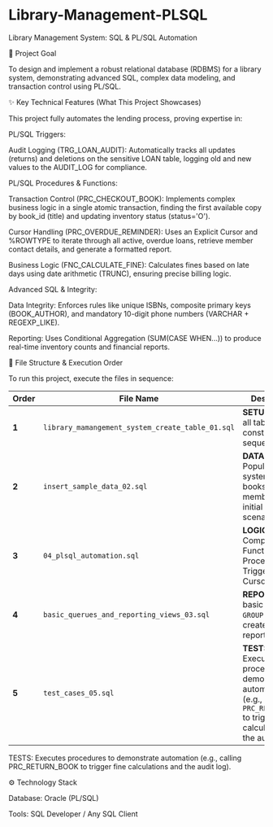 # Library-Management-PLSQL
Library Management System: SQL & PL/SQL Automation

🌟 Project Goal

To design and implement a robust relational database (RDBMS) for a library system, demonstrating advanced SQL, complex data modeling, and transaction control using PL/SQL.

✨ Key Technical Features (What This Project Showcases)

This project fully automates the lending process, proving expertise in:

PL/SQL Triggers:

  Audit Logging (TRG_LOAN_AUDIT): Automatically tracks all updates (returns) and deletions on the sensitive LOAN table, logging old and new values to the AUDIT_LOG for compliance.

PL/SQL Procedures & Functions:

  Transaction Control (PRC_CHECKOUT_BOOK): Implements complex business logic in a single atomic transaction, finding the first available copy by book_id (title) and updating inventory status (status='O').

  Cursor Handling (PRC_OVERDUE_REMINDER): Uses an Explicit Cursor and %ROWTYPE to iterate through all active, overdue loans, retrieve member contact details, and generate a formatted report.

  Business Logic (FNC_CALCULATE_FINE): Calculates fines based on late days using date arithmetic (TRUNC), ensuring precise billing logic.

Advanced SQL & Integrity:

  Data Integrity: Enforces rules like unique ISBNs, composite primary keys (BOOK_AUTHOR), and mandatory 10-digit phone numbers (VARCHAR + REGEXP_LIKE).

Reporting: Uses Conditional Aggregation (SUM(CASE WHEN...)) to produce real-time inventory counts and financial reports.

📁 File Structure & Execution Order

To run this project, execute the files in sequence:

| Order | File Name | Description | 
| ----- | ----- | ----- | 
| **1** | `library_mamangement_system_create_table_01.sql` | **SETUP:** Creates all tables, constraints, and sequences. | 
| **2** | `insert_sample_data_02.sql` | **DATA:** Populates the system with books, members, and initial loan scenarios. | 
| **3** | `04_plsql_automation.sql` | **LOGIC:** Compiles all Functions, Procedures, Triggers, and Cursors. | 
| **4** | `basic_querues_and_reporting_views_03.sql` | **REPORTS:** Runs basic `JOIN`s, `GROUP BY`, and creates reporting views. | 
| **5** | `test_cases_05.sql` | **TESTS:** Executes procedures to demonstrate automation (e.g., calling `PRC_RETURN_BOOK` to trigger fine calculations and the audit log). |

TESTS: Executes procedures to demonstrate automation (e.g., calling PRC_RETURN_BOOK to trigger fine calculations and the audit log).

⚙️ Technology Stack

Database: Oracle (PL/SQL)

Tools: SQL Developer / Any SQL Client
